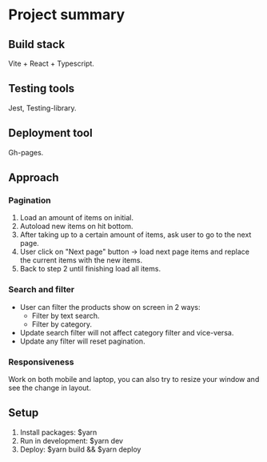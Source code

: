 # Project summary

## Build stack
Vite + React + Typescript.

## Testing tools
Jest, Testing-library.

## Deployment tool
Gh-pages.

## Approach

### Pagination
1. Load an amount of items on initial.
2. Autoload new items on hit bottom.
3. After taking up to a certain amount of items, ask user to go to the next page.
4. User click on "Next page" button -> load next page items and replace the current items with the new items.
5. Back to step 2 until finishing load all items.

### Search and filter
* User can filter the products show on screen in 2 ways:
  * Filter by text search.
  * Filter by category.
* Update search filter will not affect category filter and vice-versa.
* Update any filter will reset pagination.

### Responsiveness
Work on both mobile and laptop, you can also try to resize your window and see the change in layout.

## Setup
1. Install packages: $yarn
2. Run in development: $yarn dev
3. Deploy: $yarn build && $yarn deploy
